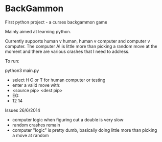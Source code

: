 BackGammon
==========

First python project - a curses backgammon game

Mainly aimed at learning python. 

Currently supports human v human, human v computer and computer v computer. The computer AI is little more than picking a 
random move at the moment and there are various crashes that I need to address. 

To run:

python3 main.py


* select H C or T for human computer or testing
* enter a valid move with:
 * &lt;source pip&gt; &lt;dest pip&gt;
 * EG:
 * 12 14

Issues 26/6/2014
* computer logic when figuring out a double is very slow
* random crashes remain
* computer "logic" is pretty dumb, basically doing little more than picking a move at random
